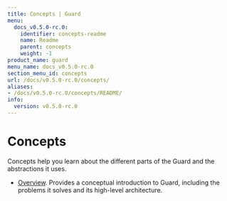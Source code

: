 ```yaml
---
title: Concepts | Guard
menu:
  docs_v0.5.0-rc.0:
    identifier: concepts-readme
    name: Readme
    parent: concepts
    weight: -1
product_name: guard
menu_name: docs_v0.5.0-rc.0
section_menu_id: concepts
url: /docs/v0.5.0-rc.0/concepts/
aliases:
- /docs/v0.5.0-rc.0/concepts/README/
info:
  version: v0.5.0-rc.0
---
```


# Concepts

Concepts help you learn about the different parts of the Guard and the abstractions it uses.

- [Overview](/docs/v0.5.0-rc.0/concepts/overview). Provides a conceptual introduction to Guard, including the problems it solves and its high-level architecture.
